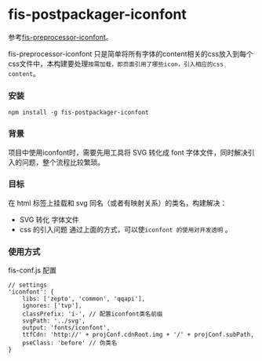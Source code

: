 # fis-postpackager-iconfont
参考[fis-preprocessor-iconfont](https://github.com/haledeng/fis-preprocessor-iconfont)。

fis-preprocessor-iconfont 只是简单将所有字体的content相关的css放入到每个css文件中，本构建要处理`按需加载，即页面引用了哪些icon，引入相应的css content`。

### 安装
```
npm install -g fis-postpackager-iconfont
```


### 背景

项目中使用iconfont时，需要先用工具将 SVG 转化成 font 字体文件，同时解决引入的问题，整个流程比较繁琐。


### 目标
在 html 标签上挂载和 svg 同名（或者有映射关系）的类名，构建解决：
+ SVG 转化 字体文件
+ css 的引入问题
通过上面的方式，可以使`iconfont 的使用对开发透明` 。

### 使用方式
fis-conf.js 配置
```
// settings
'iconfont': {
    libs: ['zepto', 'common', 'qqapi'],
    ignores: ['tvp'],
    classPrefix: 'i-', // 配置iconfont类名前缀
    svgPath: '../svg',
    output: 'fonts/iconfont',
    ttfCdn: 'http://' + projConf.cdnRoot.img + '/' + projConf.subPath,
    pseClass: 'before' // 伪类名
}
```



